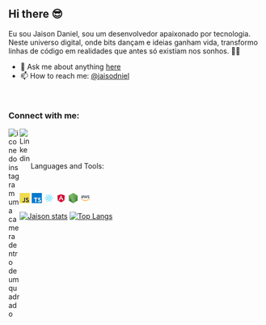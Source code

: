 ## Hi there :sunglasses:

Eu sou Jaison Daniel, sou um desenvolvedor apaixonado por tecnologia. 
<br>
Neste universo digital, onde bits dançam e ideias ganham vida, transformo linhas de código em realidades que antes só existiam nos sonhos. 🚀💡

  - :speech_balloon: Ask me about anything <a href="https://www.linkedin.com/in/jaison-daniel/"> here </a>
  - :mailbox: How to reach me: <a href="https://www.instagram.com/jaisodniel/"> @jaisodniel </a>


<br>

### Connect with me: 

<p>
<a href="href="https://www.instagram.com/jaisodniel/">
<img align="left" alt="icone do instagram uma camera dentro de um quadrado" width="22px" src="https://cdn.jsdelivr.net/npm/simple-icons@v3/icons/instagram.svg" /> 
</a>
<a href="https://www.linkedin.com/in/jaison-daniel/">
<img align="left" alt="Linkedin" width="22px" src="https://cdn.jsdelivr.net/npm/simple-icons@v3/icons/linkedin.svg" />
</a>
</p>
<br />
<br />


<p align="left">
<br />
Languages and Tools:
</p>
<br />

<code><img height="20" src="https://raw.githubusercontent.com/github/explore/80688e429a7d4ef2fca1e82350fe8e3517d3494d/topics/javascript/javascript.png"></code>
<code><img height="20" src="https://raw.githubusercontent.com/github/explore/80688e429a7d4ef2fca1e82350fe8e3517d3494d/topics/typescript/typescript.png"></code>
<code><img height="20" src="https://raw.githubusercontent.com/github/explore/80688e429a7d4ef2fca1e82350fe8e3517d3494d/topics/react/react.png"></code>
<code><img height="20" src="https://raw.githubusercontent.com/github/explore/80688e429a7d4ef2fca1e82350fe8e3517d3494d/topics/angular/angular.png"></code>
<code><img height="20" src="https://raw.githubusercontent.com/github/explore/80688e429a7d4ef2fca1e82350fe8e3517d3494d/topics/nodejs/nodejs.png"></code>
<code><img height="20" src="https://raw.githubusercontent.com/github/explore/80688e429a7d4ef2fca1e82350fe8e3517d3494d/topics/aws/aws.png"></code>


[![Jaison stats](https://github-readme-stats.vercel.app/api?username=jaisondan)](https://github.com/anuraghazra/github-readme-stats)
[![Top Langs](https://github-readme-stats.vercel.app/api/top-langs/?username=jaisondan)](https://github.com/anuraghazra/github-readme-stats)
